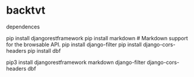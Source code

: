 # backtvt

dependences

pip install djangorestframework
pip install markdown       # Markdown support for the browsable API.
pip install django-filter
pip install django-cors-headers
pip install dbf


pip3 install djangorestframework markdown django-filter django-cors-headers dbf